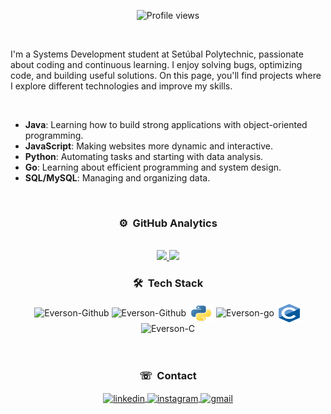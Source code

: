 <p align="center"> 
  <img src="https://komarev.com/ghpvc/?username=eversonrubira&color=blue" alt="Profile views" /> 
</p>
<br />
<p>
I'm a Systems Development student at Setúbal Polytechnic, passionate about coding and continuous learning. I enjoy solving bugs, optimizing code, and building useful solutions. On this page, you'll find projects where I explore different technologies and improve my skills.


</p>
<br />

<p align="center">
 
  - **Java**: Learning how to build strong applications with object-oriented programming.
  - **JavaScript**: Making websites more dynamic and interactive.
  - **Python**: Automating tasks and starting with data analysis.
  - **Go**: Learning about efficient programming and system design.
  - **SQL/MySQL**: Managing and organizing data.

</p>




<br />
<div align="center">
  
### ⚙️ &nbsp;GitHub Analytics
<br />

<div align="center">
  <a href="https://github.com/EversonRubira">
    <img height="150em" src="https://github-readme-stats.vercel.app/api?username=eversonrubira&show_icons=true&theme=cobalt&include_all_commits=true&count_private=true"/>
    <img height="150em" src="https://github-readme-stats.vercel.app/api/top-langs/?username=eversonrubira&layout=compact&langs_count=7&theme=cobalt"/>
    

    
  </a>
</div>

### 🛠 &nbsp;Tech Stack


<div align="center">
  
  <img align="center" alt="Everson-Github" height="33" width="43" src="https://cdn.jsdelivr.net/gh/devicons/devicon/icons/java/java-original.svg"/>
  <img align="center" alt="Everson-Github" height="35" width="43" src="https://cdn.jsdelivr.net/gh/devicons/devicon@latest/icons/mysql/mysql-original-wordmark.svg"/>
  <img align="center" alt="Everson-Python" height="30" width="40" src="https://raw.githubusercontent.com/devicons/devicon/master/icons/python/python-original.svg"/>
  <img align="center" alt="Everson-go" height="30" width="40" src="https://cdn.jsdelivr.net/gh/devicons/devicon/icons/go/go-original.svg"/>
  <img align="center" alt="Everson-C" height="30" width="40" src="https://raw.githubusercontent.com/devicons/devicon/master/icons/c/c-original.svg"/>
  <img align="center" alt="Everson-C" height="30" width="40" src="https://cdn.jsdelivr.net/gh/devicons/devicon/icons/javascript/javascript-original.svg"/>
  
</div>

<br />
<br />

### ☏ &nbsp;Contact

<div align="center">
  <a href="https://linkedin.com/in/eversonrubira" target="_blank">
    <img align="center" src="https://img.shields.io/badge/-eversonrubira-05122A?style=flat&logo=linkedin" alt="linkedin"/>
  </a>
  <a href="https://instagram.com/everson_rubira" target="_blank">
    <img align="center" src="https://img.shields.io/badge/-eversonrubira-05122A?style=flat&logo=instagram" alt="instagram"/>
  </a>
  <a href="mailto:eversonrubira@gmail.com" target="_blank">
    <img align="center" src="https://img.shields.io/badge/-gmail-05122A?style=flat&logo=gmail&logoColor=Red" alt="gmail">
  </a> 
</div>

  

